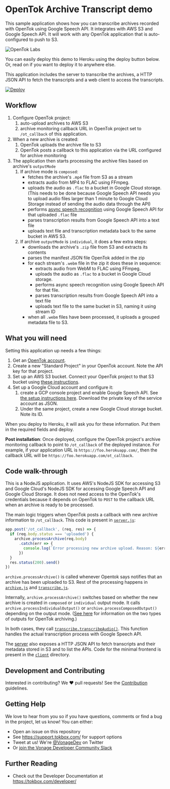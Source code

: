 # OpenTok Archive Transcript demo

This sample application shows how you can transcribe archives recorded with OpenTok using Google Speech API. It integrates with AWS S3 and Google Speech API. It will work with any OpenTok application that is auto-configured to push to S3.

![OpenTok Labs](https://d26dzxoao6i3hh.cloudfront.net/items/0U1R0a0e2g1E361H0x3c/Image%202017-11-22%20at%2012.16.38%20PM.png?v=2507a2df)

You can easily deploy this demo to Heroku using the deploy button below. Or, read on if you want to deploy it to anywhere else.

This application includes the server to transcribe the archives, a HTTP JSON API to fetch the transcripts and a web client to access the transcripts.

[![Deploy](https://www.herokucdn.com/deploy/button.svg)](https://heroku.com/deploy)

## Workflow

1. Configure OpenTok project:
    1. auto-upload archives to AWS S3
    2. archive monitoring callback URL in OpenTok project set to `/ot_callback` of this application.
2. When a new archive is created:
    1. OpenTok uploads the archive file to S3
    2. OpenTok posts a callback to this application via the URL configured for archive monitoring
3. The application then starts processing the archive files based on archive's `outputMode`
    1. If archive mode is `composed`:
        - fetches the archive's `.mp4` file from S3 as a stream
        - extracts audio from MP4 to FLAC using FFmpeg.
        - uploads the audio as `.flac` to a bucket in Google Cloud storage.(This needs to be done because Google Speech API needs you to upload audio files larger than 1 minute to Google Cloud Storage instead of sending the audio data through the API)
        - performs [async speech recognition][gapi-async] using Google Speech API for that uploaded `.flac` file
        - parses transcription results from Google Speech API into a text file
        - uploads text file and transcription metadata back to the same bucket in AWS S3.
    2. If archive `outputMode` is `individual`, it does a few extra steps:
        - downloads the archive's `.zip` file from S3 and extracts its contents
        - parses the manifest JSON file OpenTok added in the zip
        - for each stream's `.webm` file in the zip it does these in sequence:
            - extracts audio from WebM to FLAC using FFmpeg.
            - uploads the audio as `.flac` to a bucket in Google Cloud storage.
            - performs async speech recognition using Google Speech API for that file.
            - parses transcription results from Google Speech API into a text file
            - uploads text file to the same bucket in S3, naming it using stream ID
        - when all `.webm` files have been processed, it uploads a grouped metadata file to S3.

## What you will need

Setting this application up needs a few things:

1. Get an [OpenTok account][signup].
2. Create a new "Standard Project" in your OpenTok account. Note the API key for that project.
3. Set up an AWS S3 bucket. Connect your OpenTok project to that S3 bucket using [these instructions][using-s3].
4. Set up a Google Cloud account and configure it:
    1. create a GCP console project and enable Google Speech API. See [the setup instructions here][gcp-quickstart]. Download the private key of the service account as JSON.
    2. Under the same project, create a new Google Cloud storage bucket. Note its ID.

When you deploy to Heroku, it will ask you for these information. Put them in the required fields and deploy.

**Post installation**: Once deployed, configure the OpenTok project's archive monitoring callback to point to `/ot_callback` of the deployed instance. For example, if your application URL is `https://foo.herokuapp.com/`, then the callback URL will be `https://foo.herokuapp.com/ot_callback`.

## Code walk-through

This is a NodeJS application. It uses AWS's NodeJS SDK for accessing S3 and Google Cloud's NodeJS SDK for accessing Google Speech API and Google Cloud Storage. It does not need access to the OpenTok's credentials because it depends on OpenTok to `POST` to the callback URL when an archive is ready to be processed.

The main logic triggers when OpenTok posts a callback with new archive information to `/ot_callback`. This code is present in [`server.js`][server.js]:

```js
app.post('/ot_callback', (req, res) => {
  if (req.body.status === 'uploaded') {
    archive.processArchive(req.body)
      .catch(err => {
        console.log(`Error processing new archive upload. Reason: ${err}`)
      })
  }
  res.status(200).send()
})
```

`archive.processArchive()` is called whenever Opentok says notifies that an archive has been uploaded to S3. Rest of the processing happens in [`archive.js`][archive.js] and [`transcribe.js`][transcribe.js].

Internally, `archive.processArchive()` switches based on whether the new archive is created in `composed` or `individual` output mode. It calls `archive.processIndividualOutput()` or `archive.processComposedOutput()` depending on the output mode. ([See here][archiving] for information on the two types of outputs for OpenTok archiving.)

In both cases, they call [`transcribe.transcribeAudio()`][transcribe.js]. This function handles the actual transcription process with Google Speech API.

The [server][server.js] also exposes a HTTP JSON API to fetch transcripts and their metadata stored in S3 and to list the APIs. Code for the minimal frontend is present in the [`client`][client] directory.

## Development and Contributing

Interested in contributing? We :heart: pull requests! See the
[Contribution](CONTRIBUTING.md) guidelines.

## Getting Help

We love to hear from you so if you have questions, comments or find a bug in the project, let us know! You can either:

- Open an issue on this repository
- See <https://support.tokbox.com/> for support options
- Tweet at us! We're [@VonageDev](https://twitter.com/VonageDev) on Twitter
- Or [join the Vonage Developer Community Slack](https://developer.nexmo.com/community/slack)

## Further Reading

- Check out the Developer Documentation at <https://tokbox.com/developer/>


[gapi-async]: https://cloud.google.com/speech/docs/async-recognize
[signup]: https://tokbox.com/account/user/signup
[using-s3]: https://tokbox.com/developer/guides/archiving/using-s3.html
[gcp-quickstart]: https://cloud.google.com/speech/docs/quickstart
[server.js]: server.js
[archive.js]: archive.js
[transcribe.js]: transcribe.js
[archiving]: https://tokbox.com/developer/guides/archiving/#individual-stream-and-composed-archives
[client]: client/

